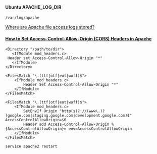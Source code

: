 
#### Ubuntu APACHE_LOG_DIR

`/var/log/apache`

[Where are Apache file access logs stored?](https://unix.stackexchange.com/questions/38978/where-are-apache-file-access-logs-stored)


#### [How to Set Access-Control-Allow-Origin (CORS) Headers in Apache](https://tecadmin.net/set-access-control-allow-origin-cors-in-apache/)

```
<Directory "/path/to/dir">
   <IfModule mod_headers.c>
 Header set Access-Control-Allow-Origin "*"
   </IfModule>
</Directory>
```

```
<FilesMatch "\.(ttf|otf|eot|woff)$">
    <IfModule mod_headers.c>
        Header Set Access-Control-Allow-Origin "*"
    </IfModule>
</FilesMatch>
```

```
<FilesMatch "\.(ttf|otf|eot|woff)$">
    <IfModule mod_headers.c>
        SetEnvIf Origin "http(s)?://(www\.)?(google.com|staging.google.com|development.google.com)$" AccessControlAllowOrigin=$0
        Header add Access-Control-Allow-Origin %{AccessControlAllowOrigin}e env=AccessControlAllowOrigin
    </IfModule>
</FilesMatch>
```

`service apache2 restart`